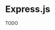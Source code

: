 # Express.js

<!--
https://www.linkedin.com/learning/mern-essential-training/learn-all-about-mern

https://dev.to/matttyler/series/4804
https://dev.to/matttyler/how-to-build-deploy-a-serverless-express-api-17n
-->

TODO
